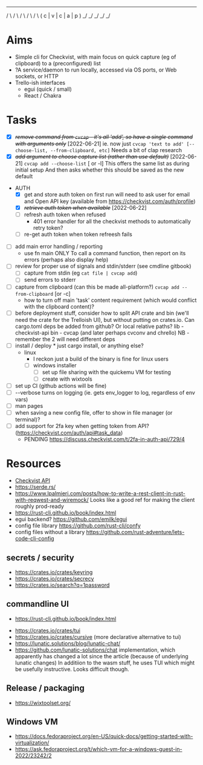   _   _   _   _   _  
 / \ / \ / \ / \ / \ 
( c | v | c | a | p )
 \_/ \_/ \_/ \_/ \_/ 

# Aims
* Simple cli for Checkvist, with main focus on quick capture (eg of clipboard) to a (preconfigured) list
* ?A service/daemon to run locally, accessed via OS ports, or Web sockets, or HTTP 
* Trello-ish interfaces
  + egui (quick / small)
  + React / Chakra 

# Tasks
* [X] ~~*remove command from `cvcap` - it's all 'add', so have a single command with arguments only*~~ [2022-06-21]
      ie. now just `cvcap 'text to add' [--choose-list, --from-clipboard, etc]`
      Needs a bit of clap research
* [X] ~~*add argument to choose capture list (rather than use default)*~~ [2022-06-21]
      `cvcap add --choose-list` [ or -l]
      This offers the same list as during initial setup
      And then asks whether this should be saved as the new default

* AUTH
  * [x] get and store auth token on first run
    will need to ask user for email and Open API key (available from https://checkvist.com/auth/profile)
  * [X] ~~*retrieve auth token when available*~~ [2022-06-22]
  * [ ] refresh auth token when refused
    - 401 error handler for all the checkvist methods to automatically retry token?
  * [ ] re-get auth token when token refreesh fails

* [ ] add main error handling / reporting
  - use fn main ONLY To call a command function, then report on its errors (perhaps also display help)
* [ ] review for proper use of signals and stdin/stderr (see cmdline gitbook)
  * [ ] capture from stdin (eg `cat file | cvcap add`)
  * [ ] send errors to stderr
* [ ] capture from clipboard (can this be made all-platform?) `cvcap add --from-clipboard` [or -c]
  - how to turn off main 'task' content requirement (which would conflict with the clipboard content)?
* [ ] before deployment stuff, consider how to split API crate and bin (we'll need the crate for the Trelloish UI), but without putting on crates.io. Can cargo.toml deps be added from github? Or local relative paths?
    lib - checkvist-api
    bin - cvcap (and later perhaps cvconv and chrello)
    NB - remember the 2 will need different deps
* [ ] install / deploy
      * just cargo install, or anything else?
  * linux
    * I reckon just a build of the binary is fine for linux users
    * [ ] windows installer
      * [ ] set up file sharing with the quickemu VM for testing
      * [ ] create with wixtools
* [ ] set up CI (github actions will be fine)
* [ ] --verbose turns on logging (ie. gets env_logger to log, regardless of env vars)
* [ ] man pages
* [ ] when saving a new config file, offer to show in file manager (or terminal)?
* [ ] add support for 2fa key  when getting token from API? (https://checkvist.com/auth/api#task_data)
  * PENDING https://discuss.checkvist.com/t/2fa-in-auth-api/729/4



# Resources
* [Checkvist API](https://checkvist.com/auth/api)
* https://serde.rs/
* https://www.lpalmieri.com/posts/how-to-write-a-rest-client-in-rust-with-reqwest-and-wiremock/
  Looks like a good ref for making the client roughly prod-ready
* https://rust-cli.github.io/book/index.html
* egui backend? https://github.com/emilk/egui
* config file library https://github.com/rust-cli/confy
* config files without a library https://github.com/rust-adventure/lets-code-cli-config

## secrets / security
* https://crates.io/crates/keyring     
* https://crates.io/crates/secrecy
* https://crates.io/search?q=1password



## commandline UI
+ https://rust-cli.github.io/book/index.html
* https://crates.io/crates/tui
* https://crates.io/crates/cursive
  (more declarative alternative to tui)
* https://lunatic.solutions/blog/lunatic-chat/
* https://github.com/lunatic-solutions/chat implementation, which apparently has changed a lot since the article (because of underlying lunatic changes)
  In additiion to the wasm stuff, he uses TUI which might be usefully instructive. Looks difficult though.

## Release / packaging
* https://wixtoolset.org/

## Windows VM
* https://docs.fedoraproject.org/en-US/quick-docs/getting-started-with-virtualization/ 
* https://ask.fedoraproject.org/t/which-vm-for-a-windows-guest-in-2022/23242/2

